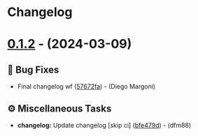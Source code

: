 # Changelog

# [0.1.2](https://github.com/dfm88/fastapi-two-factor-authentication/compare/vv0.1.1...vv0.1.2) - (2024-03-09)

## <!-- 1 -->🐛 Bug Fixes

- Final changelog wf ([57672fa](https://github.com/dfm88/fastapi-two-factor-authentication/commit/57672fa62aef0e413a9abeb4699d1813fb8a61a1))  - (Diego Margoni)

## <!-- 7 -->⚙️ Miscellaneous Tasks

- **changelog:** Update changelog [skip ci] ([bfe479d](https://github.com/dfm88/fastapi-two-factor-authentication/commit/bfe479dbdefc5ebd59f63f018f77649df1264bd3))  - (dfm88)

<!-- generated by git-cliff -->
